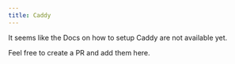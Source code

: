 ```yaml
---
title: Caddy
---
```


It seems like the Docs on how to setup Caddy are not available yet.

Feel free to create a PR and add them here.
